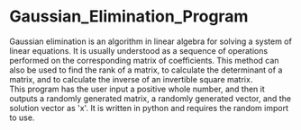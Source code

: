 # Gaussian_Elimination_Program

Gaussian elimination is an algorithm in linear algebra for solving a system of linear equations. It is usually understood as a sequence of operations performed on the corresponding matrix of coefficients. This method can also be used to find the rank of a matrix, to calculate the determinant of a matrix, and to calculate the inverse of an invertible square matrix.
<br>
This program has the user input a positive whole number, and then it outputs a randomly generated matrix, a randomly generated vector, and the solution vector as 'x'. It is written in python and requires the random import to use.
